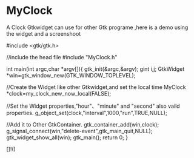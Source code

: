 # MyClock
A Clock Gtkwidget can use for other Gtk programe ,here is a demo using the widget and a screenshoot

#include <gtk/gtk.h>

//include the head file
#include "MyClock.h"

int main(int argc,char *argv[]){
	gtk_init(&argc,&argv);
	gint i,j;
	GtkWidget *win=gtk_window_new(GTK_WINDOW_TOPLEVEL);
  
  //Create the Widget like other Gtkwidget,and set the local time
	MyClock *clock=my_clock_new_now_local(FALSE);
  
  //Set the Widget properties,"hour"、"minute" and "second" also vaild properties.
	g_object_set(clock,"interval",1000,"run",TRUE,NULL);

  //Add it to Other GtkContainer.
	gtk_container_add(win,clock);
	g_signal_connect(win,"delete-event",gtk_main_quit,NULL);
	gtk_widget_show_all(win);
	gtk_main();
	return 0;
}

[]!()

